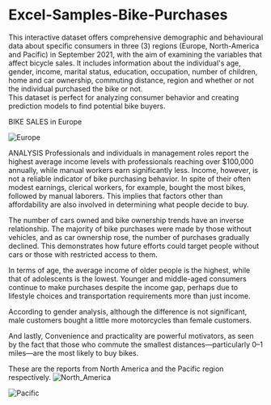 # Excel-Samples-Bike-Purchases
This interactive dataset offers comprehensive demographic and behavioural data about specific consumers in three (3) regions (Europe, North-America and Pacific) in September 2021, with the aim of examining the variables that affect bicycle sales. 
It includes information about the individual's age, gender, income, marital status, education, occupation, number of children, home and car ownership, commuting distance, region and whether or not the individual purchased the bike or not.  
This dataset is perfect for analyzing consumer behavior and creating prediction models to find potential bike buyers.


BIKE SALES in Europe

![Europe](https://github.com/user-attachments/assets/2ccc4e54-3768-4e79-bb20-56f9f5e648e8)
 
 ANALYSIS
Professionals and individuals in management roles report the highest average income levels with professionals reaching over $100,000 annually, while manual workers earn significantly less.  Income, however, is not a reliable indicator of bike purchasing behavior. In spite of their often modest earnings, clerical workers, for example, bought the most bikes, followed by manual laborers. This implies that factors other than affordability are also involved in determining what people decide to buy.

The number of cars owned and bike ownership trends have an inverse relationship.  The majority of bike purchases were made by those without vehicles, and as car ownership rose, the number of purchases gradually declined.  This demonstrates how future efforts could target people without cars or those with restricted access to them.

In terms of age, the average income of older people is the highest, while that of adolescents is the lowest.  Younger and middle-aged consumers continue to make purchases despite the income gap, perhaps due to lifestyle choices and transportation requirements more than just income.

According to gender analysis, although the difference is not significant, male customers bought a little more motorcycles than female customers. 

And lastly, Convenience and practicality are powerful motivators, as seen by the fact that those who commute the smallest distances—particularly 0–1 miles—are the most likely to buy bikes.

These are the reports from North America and the Pacific region respectively.
![North_America](https://github.com/user-attachments/assets/a138b8a4-f1ac-4aa5-b242-14fc99420f64)


![Pacific](https://github.com/user-attachments/assets/b0133f57-b1eb-48f2-ba79-8d88d3810126)
